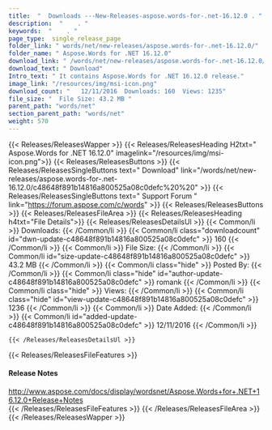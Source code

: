 ```yaml
---
title:  "  Downloads ---New-Releases-aspose.words-for-.net-16.12.0 . " 
description:  "    . " 
keywords:  "    . " 
page_type:  single_release_page
folder_link: " words/net/new-releases/aspose.words-for-.net-16.12.0/"
folder_name: " Aspose.Words for .NET 16.12.0"
download_link: " /words/net/new-releases/aspose.words-for-.net-16.12.0/c48648f891b14816a800525a08c0defc"
download_text: " Download"
Intro_text: " It contains Aspose.Words for .NET 16.12.0 release."
image_link: "/resources/img/msi-icon.png"
download_count: "   12/11/2016  Downloads: 160  Views: 1235"
file_size: "  File Size: 43.2 MB "
parent_path: "words/net"
section_parent_path: "words/net"
weight: 570
---
```


{{< Releases/ReleasesWapper >}}
  {{< Releases/ReleasesHeading H2txt=" Aspose.Words for .NET 16.12.0" imagelink="/resources/img/msi-icon.png">}}
  {{< Releases/ReleasesButtons >}}
    {{< Releases/ReleasesSingleButtons text=" Download" link="/words/net/new-releases/aspose.words-for-.net-16.12.0/c48648f891b14816a800525a08c0defc%20%20" >}}
    {{< Releases/ReleasesSingleButtons text=" Support Forum " link="https://forum.aspose.com/c/words" >}}
  {{< Releases/ReleasesButtons >}}
  {{< Releases/ReleasesFileArea >}}
    {{< Releases/ReleasesHeading h4txt="File Details">}}
    {{< Releases/ReleasesDetailsUl >}}
            {{< Common/li  >}} Downloads: {{< /Common/li >}} 
      {{< Common/li class="downloadcount" id="dwn-update-c48648f891b14816a800525a08c0defc" >}} 160 {{< /Common/li >}} 
      {{< Common/li  >}} File Size: {{< /Common/li >}} 
      {{< Common/li id="size-update-c48648f891b14816a800525a08c0defc" >}} 43.2 MB {{< /Common/li >}} 
      {{< Common/li  class="hide" >}} Posted By: {{< /Common/li >}} 
      {{< Common/li class="hide" id="author-update-c48648f891b14816a800525a08c0defc" >}} romank {{< /Common/li >}} 
      {{< Common/li class="hide"  >}} Views: {{< /Common/li >}} 
      {{< Common/li class="hide" id="view-update-c48648f891b14816a800525a08c0defc" >}} 1236 {{< /Common/li >}} 
      {{< Common/li  >}} Date Added: {{< /Common/li >}} 
      {{< Common/li id="added-update-c48648f891b14816a800525a08c0defc" >}} 12/11/2016 {{< /Common/li >}} 

    {{< /Releases/ReleasesDetailsUl >}}

  {{< Releases/ReleasesFileFeatures >}}
      <h4>Release Notes</h4><div><a href="http://www.aspose.com/docs/display/wordsnet/Aspose.Words+for+.NET+16.12.0+Release+Notes">http://www.aspose.com/docs/display/wordsnet/Aspose.Words+for+.NET+16.12.0+Release+Notes</a></div>
  {{< /Releases/ReleasesFileFeatures >}}
 {{< /Releases/ReleasesFileArea >}}
{{< /Releases/ReleasesWapper >}}


